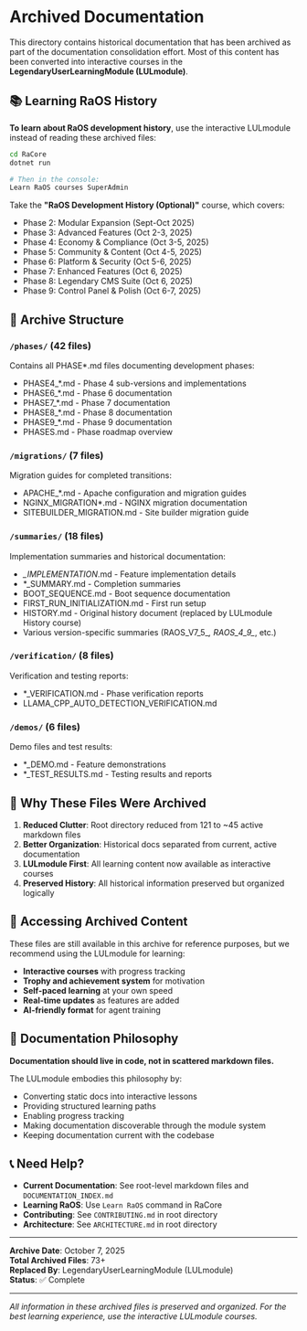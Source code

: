 # Archived Documentation

This directory contains historical documentation that has been archived as part of the documentation consolidation effort. Most of this content has been converted into interactive courses in the **LegendaryUserLearningModule (LULmodule)**.

## 📚 Learning RaOS History

**To learn about RaOS development history**, use the interactive LULmodule instead of reading these archived files:

```bash
cd RaCore
dotnet run

# Then in the console:
Learn RaOS courses SuperAdmin
```

Take the **"RaOS Development History (Optional)"** course, which covers:
- Phase 2: Modular Expansion (Sept-Oct 2025)
- Phase 3: Advanced Features (Oct 2-3, 2025)
- Phase 4: Economy & Compliance (Oct 3-5, 2025)
- Phase 5: Community & Content (Oct 4-5, 2025)
- Phase 6: Platform & Security (Oct 5-6, 2025)
- Phase 7: Enhanced Features (Oct 6, 2025)
- Phase 8: Legendary CMS Suite (Oct 6, 2025)
- Phase 9: Control Panel & Polish (Oct 6-7, 2025)

## 📂 Archive Structure

### `/phases/` (42 files)
Contains all PHASE*.md files documenting development phases:
- PHASE4_*.md - Phase 4 sub-versions and implementations
- PHASE6_*.md - Phase 6 documentation
- PHASE7_*.md - Phase 7 documentation
- PHASE8_*.md - Phase 8 documentation
- PHASE9_*.md - Phase 9 documentation
- PHASES.md - Phase roadmap overview

### `/migrations/` (7 files)
Migration guides for completed transitions:
- APACHE_*.md - Apache configuration and migration guides
- NGINX_MIGRATION*.md - NGINX migration documentation
- SITEBUILDER_MIGRATION.md - Site builder migration guide

### `/summaries/` (18 files)
Implementation summaries and historical documentation:
- *_IMPLEMENTATION*.md - Feature implementation details
- *_SUMMARY.md - Completion summaries
- BOOT_SEQUENCE.md - Boot sequence documentation
- FIRST_RUN_INITIALIZATION.md - First run setup
- HISTORY.md - Original history document (replaced by LULmodule History course)
- Various version-specific summaries (RAOS_V7_5_*, RAOS_4_9_*, etc.)

### `/verification/` (8 files)
Verification and testing reports:
- *_VERIFICATION.md - Phase verification reports
- LLAMA_CPP_AUTO_DETECTION_VERIFICATION.md

### `/demos/` (6 files)
Demo files and test results:
- *_DEMO.md - Feature demonstrations
- *_TEST_RESULTS.md - Testing results and reports

## 🎯 Why These Files Were Archived

1. **Reduced Clutter**: Root directory reduced from 121 to ~45 active markdown files
2. **Better Organization**: Historical docs separated from current, active documentation
3. **LULmodule First**: All learning content now available as interactive courses
4. **Preserved History**: All historical information preserved but organized logically

## 📖 Accessing Archived Content

These files are still available in this archive for reference purposes, but we recommend using the LULmodule for learning:

- **Interactive courses** with progress tracking
- **Trophy and achievement system** for motivation
- **Self-paced learning** at your own speed
- **Real-time updates** as features are added
- **AI-friendly format** for agent training

## 🔄 Documentation Philosophy

**Documentation should live in code, not in scattered markdown files.**

The LULmodule embodies this philosophy by:
- Converting static docs into interactive lessons
- Providing structured learning paths
- Enabling progress tracking
- Making documentation discoverable through the module system
- Keeping documentation current with the codebase

## 📞 Need Help?

- **Current Documentation**: See root-level markdown files and `DOCUMENTATION_INDEX.md`
- **Learning RaOS**: Use `Learn RaOS` command in RaCore
- **Contributing**: See `CONTRIBUTING.md` in root directory
- **Architecture**: See `ARCHITECTURE.md` in root directory

---

**Archive Date**: October 7, 2025  
**Total Archived Files**: 73+  
**Replaced By**: LegendaryUserLearningModule (LULmodule)  
**Status**: ✅ Complete

---

*All information in these archived files is preserved and organized. For the best learning experience, use the interactive LULmodule courses.*
